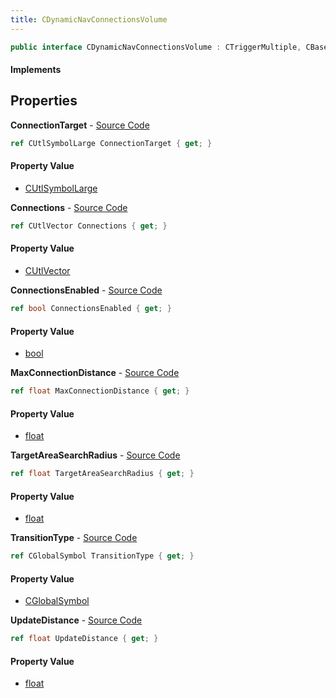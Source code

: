 ```yaml
---
title: CDynamicNavConnectionsVolume
---
```


```csharp
public interface CDynamicNavConnectionsVolume : CTriggerMultiple, CBaseTrigger, CBaseToggle, CBaseModelEntity, CBaseEntity, CEntityInstance, ISchemaClass<CEntityInstance>, ISchemaClass<CBaseEntity>, ISchemaClass<CBaseModelEntity>, ISchemaClass<CBaseToggle>, ISchemaClass<CBaseTrigger>, ISchemaClass<CTriggerMultiple>, ISchemaClass<CDynamicNavConnectionsVolume>, ISchemaField, ISchemaClass, INativeHandle
```

#### Implements

## Properties

**ConnectionTarget** - [Source Code](https://github.com/swiftly-solution/swiftlys2/blob/master/managed/src/SwiftlyS2.Generated/Schemas/Interfaces/CDynamicNavConnectionsVolume.cs#L16)

```csharp
ref CUtlSymbolLarge ConnectionTarget { get; }
```

#### Property Value

- [CUtlSymbolLarge](/docs/api/shared/natives/cutlsymbollarge)

**Connections** - [Source Code](https://github.com/swiftly-solution/swiftlys2/blob/master/managed/src/SwiftlyS2.Generated/Schemas/Interfaces/CDynamicNavConnectionsVolume.cs#L19)

```csharp
ref CUtlVector Connections { get; }
```

#### Property Value

- [CUtlVector](/docs/api/shared/natives/cutlvector)

**ConnectionsEnabled** - [Source Code](https://github.com/swiftly-solution/swiftlys2/blob/master/managed/src/SwiftlyS2.Generated/Schemas/Interfaces/CDynamicNavConnectionsVolume.cs#L23)

```csharp
ref bool ConnectionsEnabled { get; }
```

#### Property Value

- [bool](https://learn.microsoft.com/dotnet/api/system.boolean)

**MaxConnectionDistance** - [Source Code](https://github.com/swiftly-solution/swiftlys2/blob/master/managed/src/SwiftlyS2.Generated/Schemas/Interfaces/CDynamicNavConnectionsVolume.cs#L29)

```csharp
ref float MaxConnectionDistance { get; }
```

#### Property Value

- [float](https://learn.microsoft.com/dotnet/api/system.single)

**TargetAreaSearchRadius** - [Source Code](https://github.com/swiftly-solution/swiftlys2/blob/master/managed/src/SwiftlyS2.Generated/Schemas/Interfaces/CDynamicNavConnectionsVolume.cs#L25)

```csharp
ref float TargetAreaSearchRadius { get; }
```

#### Property Value

- [float](https://learn.microsoft.com/dotnet/api/system.single)

**TransitionType** - [Source Code](https://github.com/swiftly-solution/swiftlys2/blob/master/managed/src/SwiftlyS2.Generated/Schemas/Interfaces/CDynamicNavConnectionsVolume.cs#L21)

```csharp
ref CGlobalSymbol TransitionType { get; }
```

#### Property Value

- [CGlobalSymbol](/docs/api/shared/natives/cglobalsymbol)

**UpdateDistance** - [Source Code](https://github.com/swiftly-solution/swiftlys2/blob/master/managed/src/SwiftlyS2.Generated/Schemas/Interfaces/CDynamicNavConnectionsVolume.cs#L27)

```csharp
ref float UpdateDistance { get; }
```

#### Property Value

- [float](https://learn.microsoft.com/dotnet/api/system.single)

